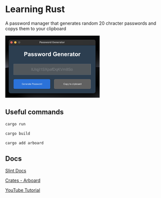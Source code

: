 # Learning Rust

A password manager that generates random 20 chracter passwords and copys them to your clipboard

<img width="300" src="https://raw.githubusercontent.com/adamcurzon/learning-rust/main/docs/preview.png" />

## Useful commands

```
cargo run
```

```
cargo build
```

```
cargo add arboard
```

## Docs

[Slint Docs](https://slint.dev/releases/1.4.1/docs/slint/)

[Crates - Arboard](https://crates.io/crates/arboard)

[YouTube Tutorial](https://www.youtube.com/watch?v=7aFgeUG9TK4)
